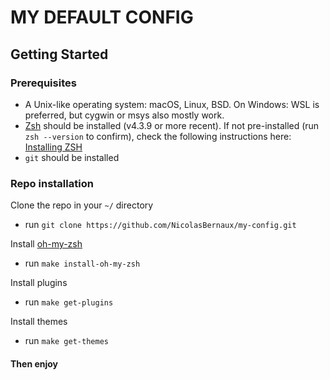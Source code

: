 # MY DEFAULT CONFIG

## Getting Started

### Prerequisites
* A Unix-like operating system: macOS, Linux, BSD. On Windows: WSL is preferred, but cygwin or msys also mostly work.
* [Zsh](https://www.zsh.org) should be installed (v4.3.9 or more recent). If not pre-installed (run `zsh --version` to confirm), check the following instructions here: [Installing ZSH](https://github.com/robbyrussell/oh-my-zsh/wiki/Installing-ZSH)
* `git` should be installed

### Repo installation
Clone the repo in your `~/` directory
 - run `git clone https://github.com/NicolasBernaux/my-config.git`

Install [oh-my-zsh](https://github.com/robbyrussell/oh-my-zsh)
 - run `make install-oh-my-zsh`

Install plugins
 - run `make get-plugins`

Install themes
 - run `make get-themes`


#### Then enjoy